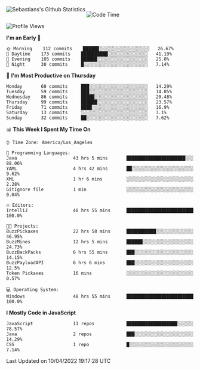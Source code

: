 <a href="https://github.com/AstrosTech">
  <img align="left" src="https://github-readme-stats.vercel.app/api?username=AstrosTech&line_height=27&count_private=false&title_color=57A6FF&text_color=c9cacc&icon_color=57A6FF&bg_color=0D1116&border_color=57A6FF" alt="Sebastians's Github Statistics"/>
</a>

<!--START_SECTION:waka-->
![Code Time](http://img.shields.io/badge/Code%20Time-354%20hrs-blue)

![Profile Views](http://img.shields.io/badge/Profile%20Views-0-blue)

**I'm an Early 🐤** 

```text
🌞 Morning    112 commits    ██████░░░░░░░░░░░░░░░░░░░   26.67% 
🌆 Daytime    173 commits    ██████████░░░░░░░░░░░░░░░   41.19% 
🌃 Evening    105 commits    ██████░░░░░░░░░░░░░░░░░░░   25.0% 
🌙 Night      30 commits     █░░░░░░░░░░░░░░░░░░░░░░░░   7.14%

```
📅 **I'm Most Productive on Thursday** 

```text
Monday       60 commits     ███░░░░░░░░░░░░░░░░░░░░░░   14.29% 
Tuesday      59 commits     ███░░░░░░░░░░░░░░░░░░░░░░   14.05% 
Wednesday    86 commits     █████░░░░░░░░░░░░░░░░░░░░   20.48% 
Thursday     99 commits     ██████░░░░░░░░░░░░░░░░░░░   23.57% 
Friday       71 commits     ████░░░░░░░░░░░░░░░░░░░░░   16.9% 
Saturday     13 commits     ░░░░░░░░░░░░░░░░░░░░░░░░░   3.1% 
Sunday       32 commits     ██░░░░░░░░░░░░░░░░░░░░░░░   7.62%

```


📊 **This Week I Spent My Time On** 

```text
⌚︎ Time Zone: America/Los_Angeles

💬 Programming Languages: 
Java                     43 hrs 5 mins       ██████████████████████░░░   88.06% 
YAML                     4 hrs 42 mins       ██░░░░░░░░░░░░░░░░░░░░░░░   9.62% 
XML                      1 hr 6 mins         ░░░░░░░░░░░░░░░░░░░░░░░░░   2.28% 
GitIgnore file           1 min               ░░░░░░░░░░░░░░░░░░░░░░░░░   0.04%

🔥 Editors: 
IntelliJ                 48 hrs 55 mins      █████████████████████████   100.0%

🐱‍💻 Projects: 
BuzzPickaxes             22 hrs 58 mins      ███████████░░░░░░░░░░░░░░   46.95% 
BuzzMines                12 hrs 5 mins       ██████░░░░░░░░░░░░░░░░░░░   24.73% 
BuzzBackPacks            6 hrs 55 mins       ███░░░░░░░░░░░░░░░░░░░░░░   14.15% 
BuzzPayloadAPI           6 hrs 6 mins        ███░░░░░░░░░░░░░░░░░░░░░░   12.5% 
Token Pickaxes           16 mins             ░░░░░░░░░░░░░░░░░░░░░░░░░   0.57%

💻 Operating System: 
Windows                  48 hrs 55 mins      █████████████████████████   100.0%

```

**I Mostly Code in JavaScript** 

```text
JavaScript               11 repos            ███████████████████░░░░░░   78.57% 
Java                     2 repos             ███░░░░░░░░░░░░░░░░░░░░░░   14.29% 
CSS                      1 repo              █░░░░░░░░░░░░░░░░░░░░░░░░   7.14%

```



 Last Updated on 10/04/2022 19:17:28 UTC
<!--END_SECTION:waka-->
